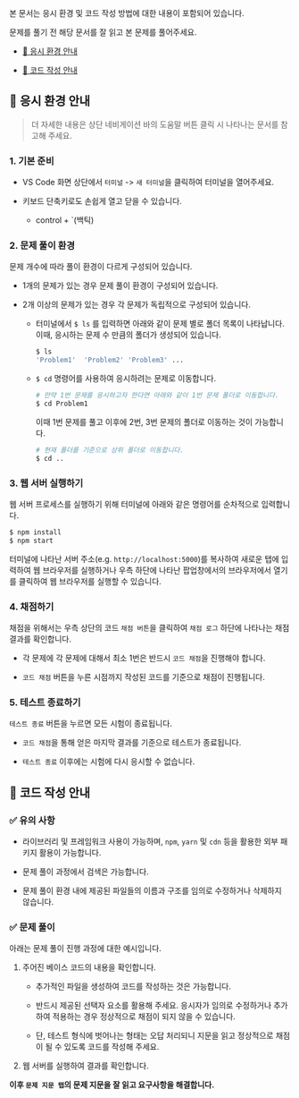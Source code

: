 본 문서는 응시 환경 및 코드 작성 방법에 대한 내용이 포함되어 있습니다.

문제를 풀기 전 해당 문서를 잘 읽고 본 문제를 풀어주세요.

- [📌 응시 환경 안내](#📌-응시-환경-안내)

- [📌 코드 작성 안내](#📌-코드-작성-안내)



## 📌 응시 환경 안내

> 더 자세한 내용은 상단 네비게이션 바의 도움말 버튼 클릭 시 나타나는 문서를 참고해 주세요.

### 1. 기본 준비

- VS Code 화면 상단에서 `터미널` -> `새 터미널`을 클릭하여 터미널을 열어주세요.

- 키보드 단축키로도 손쉽게 열고 닫을 수 있습니다.
    - control + `(백틱)

### 2. 문제 풀이 환경

문제 개수에 따라 풀이 환경이 다르게 구성되어 있습니다.

- 1개의 문제가 있는 경우 문제 풀이 환경이 구성되어 있습니다.

- 2개 이상의 문제가 있는 경우 각 문제가 독립적으로 구성되어 있습니다.
    - 터미널에서 `$ ls` 를 입력하면 아래와 같이 문제 별로 폴더 목록이 나타납니다. 이때, 응시하는 문제 수 만큼의 폴더가 생성되어 있습니다.

      ```bash
      $ ls 
      'Problem1'  'Problem2' 'Problem3' ...
      ```

    - `$ cd` 명령어를 사용하여 응시하려는 문제로 이동합니다.

        ```bash
        # 만약 1번 문제를 응시하고자 한다면 아래와 같이 1번 문제 폴더로 이동합니다.
        $ cd Problem1 
        ```

      이때 1번 문제를 풀고 이후에 2번, 3번 문제의 폴더로 이동하는 것이 가능합니다.

        ```bash
        # 현재 폴더를 기준으로 상위 폴더로 이동합니다.
        $ cd .. 
        ```

### 3. 웹 서버 실행하기

웹 서버 프로세스를 실행하기 위해 터미널에 아래와 같은 명령어를 순차적으로 입력합니다.

```bash
$ npm install
$ npm start
```

터미널에 나타난 서버 주소(e.g. `http://localhost:5000`)를 복사하여 새로운 탭에 입력하여 웹 브라우저를 실행하거나 우측 하단에 나타난 팝업창에서의 브라우저에서 열기를 클릭하여 웹 브라우저를 실행할 수 있습니다.

### 4. 채점하기

채점을 위해서는 우측 상단의 코드 `채점 버튼`을 클릭하여 `채점 로그` 하단에 나타나는 채점 결과를 확인합니다.

- 각 문제에 각 문제에 대해서 최소 1번은 반드시 `코드 채점`을 진행해야 합니다.

- `코드 채점` 버튼을 누른 시점까지 작성된 코드를 기준으로 채점이 진행됩니다.

### 5. 테스트 종료하기

`테스트 종료` 버튼을 누르면 모든 시험이 종료됩니다.

- `코드 채점`을 통해 얻은 마지막 결과를 기준으로 테스트가 종료됩니다.

- `테스트 종료` 이후에는 시험에 다시 응시할 수 없습니다.


## 📌 코드 작성 안내

### ✅ 유의 사항

- 라이브러리 및 프레임워크 사용이 가능하며, `npm`, `yarn` 및 `cdn` 등을 활용한 외부 패키지 활용이 가능합니다.

- 문제 풀이 과정에서 검색은 가능합니다.

- 문제 풀이 환경 내에 제공된 파일들의 이름과 구조를 임의로 수정하거나 삭제하지 않습니다.


### ✅ 문제 풀이

아래는 문제 풀이 진행 과정에 대한 예시입니다.

1. 주어진 베이스 코드의 내용을 확인합니다.

    - 추가적인 파일을 생성하여 코드를 작성하는 것은 가능합니다.

    - 반드시 제공된 선택자 요소를 활용해 주세요. 응시자가 임의로 수정하거나 추가하여 적용하는 경우 정상적으로 채점이 되지 않을 수 있습니다.

    - 단, 테스트 형식에 벗어나는 형태는 오답 처리되니 지문을 읽고 정상적으로 채점이 될 수 있도록 코드를 작성해 주세요.


2. 웹 서버를 실행하여 결과를 확인합니다.


**이후 `문제 지문 탭`의 문제 지문을 잘 읽고 요구사항을 해결합니다.**
